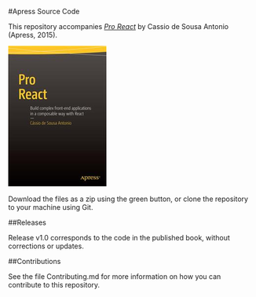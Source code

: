 #Apress Source Code

This repository accompanies [*Pro React*](http://www.apress.com/9781484212615) by Cassio de Sousa Antonio (Apress, 2015).

![Cover image](9781484212615.jpg)

Download the files as a zip using the green button, or clone the repository to your machine using Git.

##Releases

Release v1.0 corresponds to the code in the published book, without corrections or updates.

##Contributions

See the file Contributing.md for more information on how you can contribute to this repository.
